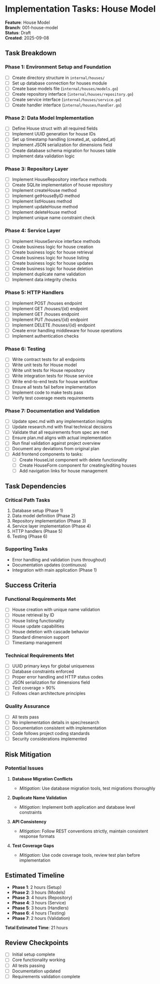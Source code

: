 # Implementation Tasks: House Model

**Feature**: House Model  
**Branch**: 001-house-model  
**Status**: Draft  
**Created**: 2025-09-08

## Task Breakdown

### Phase 1: Environment Setup and Foundation
- [ ] Create directory structure in `internal/houses/`
- [ ] Set up database connection for houses module
- [ ] Create base models file (`internal/houses/models.go`)
- [ ] Create repository interface (`internal/houses/repository.go`)
- [ ] Create service interface (`internal/houses/service.go`)
- [ ] Create handler interface (`internal/houses/handler.go`)

### Phase 2: Data Model Implementation
- [ ] Define House struct with all required fields
- [ ] Implement UUID generation for house IDs
- [ ] Set up timestamp handling (created_at, updated_at)
- [ ] Implement JSON serialization for dimensions field
- [ ] Create database schema migration for houses table
- [ ] Implement data validation logic

### Phase 3: Repository Layer
- [ ] Implement HouseRepository interface methods
- [ ] Create SQLite implementation of house repository
- [ ] Implement createHouse method
- [ ] Implement getHouseByID method
- [ ] Implement listHouses method
- [ ] Implement updateHouse method
- [ ] Implement deleteHouse method
- [ ] Implement unique name constraint check

### Phase 4: Service Layer
- [ ] Implement HouseService interface methods
- [ ] Create business logic for house creation
- [ ] Create business logic for house retrieval
- [ ] Create business logic for house listing
- [ ] Create business logic for house updates
- [ ] Create business logic for house deletion
- [ ] Implement duplicate name validation
- [ ] Implement data integrity checks

### Phase 5: HTTP Handlers
- [ ] Implement POST /houses endpoint
- [ ] Implement GET /houses/{id} endpoint
- [ ] Implement GET /houses endpoint
- [ ] Implement PUT /houses/{id} endpoint
- [ ] Implement DELETE /houses/{id} endpoint
- [ ] Create error handling middleware for house operations
- [ ] Implement authentication checks

### Phase 6: Testing
- [ ] Write contract tests for all endpoints
- [ ] Write unit tests for House model
- [ ] Write unit tests for House repository
- [ ] Write integration tests for House service
- [ ] Write end-to-end tests for house workflow
- [ ] Ensure all tests fail before implementation
- [ ] Implement code to make tests pass
- [ ] Verify test coverage meets requirements

### Phase 7: Documentation and Validation
- [ ] Update spec.md with any implementation insights
- [ ] Update research.md with final technical decisions
- [ ] Validate that all requirements from spec are met
- [ ] Ensure plan.md aligns with actual implementation
- [ ] Run final validation against project overview
- [ ] Document any deviations from original plan
- [ ] Add frontend components to tasks:
  - [ ] Create HouseList component with delete functionality
  - [ ] Create HouseForm component for creating/editing houses
  - [ ] Add navigation links for house management

## Task Dependencies

### Critical Path Tasks
1. Database setup (Phase 1)
2. Data model definition (Phase 2) 
3. Repository implementation (Phase 3)
4. Service layer implementation (Phase 4)
5. HTTP handlers (Phase 5)
6. Testing (Phase 6)

### Supporting Tasks
- Error handling and validation (runs throughout)
- Documentation updates (continuous)
- Integration with main application (Phase 1)

## Success Criteria

### Functional Requirements Met
- [ ] House creation with unique name validation
- [ ] House retrieval by ID
- [ ] House listing functionality
- [ ] House update capabilities
- [ ] House deletion with cascade behavior
- [ ] Standard dimension support
- [ ] Timestamp management

### Technical Requirements Met
- [ ] UUID primary keys for global uniqueness
- [ ] Database constraints enforced
- [ ] Proper error handling and HTTP status codes
- [ ] JSON serialization for dimensions field
- [ ] Test coverage > 90%
- [ ] Follows clean architecture principles

### Quality Assurance
- [ ] All tests pass
- [ ] No implementation details in spec/research
- [ ] Documentation consistent with implementation
- [ ] Code follows project coding standards
- [ ] Security considerations implemented

## Risk Mitigation

### Potential Issues
1. **Database Migration Conflicts**
   - *Mitigation*: Use database migration tools, test migrations thoroughly

2. **Duplicate Name Validation**
   - *Mitigation*: Implement both application and database level constraints

3. **API Consistency**
   - *Mitigation*: Follow REST conventions strictly, maintain consistent response formats

4. **Test Coverage Gaps**
   - *Mitigation*: Use code coverage tools, review test plan before implementation

## Estimated Timeline
- **Phase 1**: 2 hours (Setup)
- **Phase 2**: 3 hours (Models)  
- **Phase 3**: 4 hours (Repository)
- **Phase 4**: 3 hours (Service)
- **Phase 5**: 3 hours (Handlers)
- **Phase 6**: 4 hours (Testing)
- **Phase 7**: 2 hours (Validation)

**Total Estimated Time**: 21 hours

## Review Checkpoints
- [ ] Initial setup complete
- [ ] Core functionality working
- [ ] All tests passing
- [ ] Documentation updated
- [ ] Requirements validation complete

